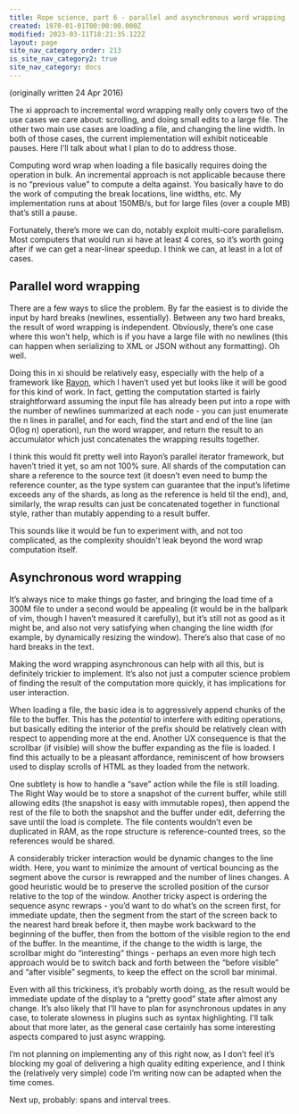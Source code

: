 ```yaml
---
title: Rope science, part 6 - parallel and asynchronous word wrapping
created: 1970-01-01T00:00:00.000Z
modified: 2023-03-11T18:21:35.122Z
layout: page
site_nav_category_order: 213
is_site_nav_category2: true
site_nav_category: docs
---
```


(originally written 24 Apr 2016)

The xi approach to incremental word wrapping really only covers two of the use cases we care about: scrolling, and doing small edits to a large file. The other two main use cases are loading a file, and changing the line width. In both of those cases, the current implementation will exhibit noticeable pauses. Here I’ll talk about what I plan to do to address those.

Computing word wrap when loading a file basically requires doing the operation in bulk. An incremental approach is not applicable because there is no “previous value” to compute a delta against. You basically have to do the work of computing the break locations, line widths, etc. My implementation runs at about 150MB/s, but for large files (over a couple MB) that’s still a pause.

Fortunately, there’s more we can do, notably exploit multi-core parallelism. Most computers that would run xi have at least 4 cores, so it’s worth going after if we can get a near-linear speedup. I think we can, at least in a lot of cases.

## Parallel word wrapping

There are a few ways to slice the problem. By far the easiest is to divide the input by hard breaks (newlines, essentially). Between any two hard breaks, the result of word wrapping is independent. Obviously, there’s one case where this won’t help, which is if you have a large file with no newlines (this can happen when serializing to XML or JSON without any formatting). Oh well.

Doing this in xi should be relatively easy, especially with the help of a framework like [Rayon](https://github.com/nikomatsakis/rayon), which I haven’t used yet but looks like it will be good for this kind of work. In fact, getting the computation started is fairly straightforward assuming the input file has already been put into a rope with the number of newlines summarized at each node - you can just enumerate the n lines in parallel, and for each, find the start and end of the line (an O(log n) operation), run the word wrapper, and return the result to an accumulator which just concatenates the wrapping results together.

I think this would fit pretty well into Rayon’s parallel iterator framework, but haven’t tried it yet, so am not 100% sure. All shards of the computation can share a reference to the source text (it doesn’t even need to bump the reference counter, as the type system can guarantee that the input’s lifetime exceeds any of the shards, as long as the reference is held til the end), and, similarly, the wrap results can just be concatenated together in functional style, rather than mutably appending to a result buffer.

This sounds like it would be fun to experiment with, and not too complicated, as the complexity shouldn't leak beyond the word wrap computation itself.

## Asynchronous word wrapping

It’s always nice to make things go faster, and bringing the load time of a 300M file to under a second would be appealing (it would be in the ballpark of vim, though I haven’t measured it carefully), but it’s still not as good as it might be, and also not very satisfying when changing the line width (for example, by dynamically resizing the window). There’s also that case of no hard breaks in the text.

Making the word wrapping asynchronous can help with all this, but is definitely trickier to implement. It’s also not just a computer science problem of finding the result of the computation more quickly, it has implications for user interaction.

When loading a file, the basic idea is to aggressively append chunks of the file to the buffer. This has the _potential_ to interfere with editing operations, but basically editing the interior of the prefix should be relatively clean with respect to appending more at the end. Another UX consequence is that the scrollbar (if visible) will show the buffer expanding as the file is loaded. I find this actually to be a pleasant affordance, reminiscent of how browsers used to display scrolls of HTML as they loaded from the network.

One subtlety is how to handle a “save” action while the file is still loading. The Right Way would be to store a snapshot of the current buffer, while still allowing edits (the snapshot is easy with immutable ropes), then append the rest of the file to both the snapshot and the buffer under edit, deferring the save until the load is complete. The file contents wouldn’t even be duplicated in RAM, as the rope structure is reference-counted trees, so the references would be shared.

A considerably tricker interaction would be dynamic changes to the line width. Here, you want to minimize the amount of vertical bouncing as the segment above the cursor is rewrapped and the number of lines changes. A good heuristic would be to preserve the scrolled position of the cursor relative to the top of the window. Another tricky aspect is ordering the sequence async rewraps - you’d want to do what’s on the screen first, for immediate update, then the segment from the start of the screen back to the nearest hard break before it, then maybe work backward to the beginning of the buffer, then from the bottom of the visible region to the end of the buffer. In the meantime, if the change to the width is large, the scrollbar might do “interesting” things - perhaps an even more high tech approach would be to switch back and forth between the “before visible” and “after visible” segments, to keep the effect on the scroll bar minimal.

Even with all this trickiness, it’s probably worth doing, as the result would be immediate update of the display to a “pretty good” state after almost any change. It’s also likely that I’ll have to plan for asynchronous updates in any case, to tolerate slowness in plugins such as syntax highlighting. I'll talk about that more later, as the general case certainly has some interesting aspects compared to just async wrapping.

I’m not planning on implementing any of this right now, as I don’t feel it’s blocking my goal of delivering a high quality editing experience, and I think the (relatively very simple) code I’m writing now can be adapted when the time comes.

Next up, probably: spans and interval trees.﻿
